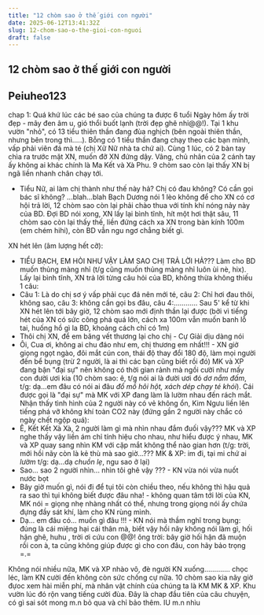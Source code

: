 ```yaml
---
title: "12 chòm sao ở thế giới con người"
date: 2025-06-12T13:41:32Z
slug: 12-chom-sao-o-the-gioi-con-nguoi
draft: false
---
```


## 12 chòm sao ở thế giới con người

## Peiuheo123

chap 1: Quá khứ 
lúc các bé sao của chúng ta được 6 tuổi 
    Ngày hôm ấy trời đẹp - mây đen âm u, gió thổi buốt lạnh (trời đẹp ghê nhỉ@@!). Tại 1 khu vườn "nhỏ", có 13 tiểu thiên thần đang đùa nghịch (bên ngoài thiên thần, nhưng bên trong thì.....). Bỗng có 1 tiểu thần đang chạy theo các bạn mình, vấp phải viên đá mà té (chị Xữ Nữ nhà ta chứ ai). Cùng 1 lúc, có 2 bàn tay chìa ra trước mặt XN, muốn đỡ XN đứng dậy. Vâng, chủ nhân của 2 cánh tay ấy không ai khác chính là Ma Kết và Xà Phu. 9 chòm sao còn lại thấy XN bị ngã liền nhanh chân chạy tới.
- Tiểu Nữ, ai làm chị thành như thế này hả? Chị có đau không? Có cần gọi bác sĩ không? ...blah...blah                                                                               Bạch Dương nói 1 lèo không để cho XN có cơ hội trả lời, 12 chòm sao còn lại phải chào thua với tính khí nóng nảy này của BD. Đợi BD nói xong, XN lấy lại bình tĩnh, hít một hơi thật sâu, 11 chòm sao còn lại thấy thế, liền đứng cách xa XN trong bàn kính 100m (em chém hihi), còn BD vẫn ngu ngơ chẳng biết gì.
 
XN hét lên (âm lượng hết cỡ):
- TIỂU BẠCH, EM HỎI NHƯ VẬY LÀM SAO CHỊ TRẢ LỜI HẢ???
Làm cho BD muốn thủng màng nhỉ (t/g cũng muốn thủng màng nhỉ luôn ùi nè, hix). Lấy lại bình tĩnh, XN trả lời từng câu hỏi của BD, không thừa không thiếu 1 câu:
- Câu 1: Là do chị sơ ý vấp phải cục đá nên mới té, câu 2: Chỉ hơi đau thôi, không sao, câu 3: không cần gọi bs đâu, câu 4:............
Sau 5' kể từ khi XN hét lên tới bây giờ, 12 chòm sao mới định thần lại được (bởi vì tiếng hét của XN có sức công phá quá lớn, cách xa 100m vẫn muốn banh lỗ tai, huống hồ gì la BD, khoảng cách chỉ có 1m)
- Thôi chị XN, để em băng vết thương lại cho chị - Cự Giải dịu dàng nói
- Ôi, Cua ơi, không ai chu đáo như em, chị thương em nhất!!! - XN giở giọng ngọt ngào, đôi mắt cún con, thái độ thay đổi 180 độ, làm mọi người đến bể bụng (trừ 
2 người, là ai thì các bạn cũng biết rồi đó)
MK và XP đang bận "đại sự" nên không có thời gian rảnh mà ngồi cười như mấy con đười ươi kia (10 chòm sao: ê, t/g nói ai là đười ươi đó *dơ nắm đấm*, t/g: dạ...em đâu có nói ai đâu *đổ mồ hôi hột, xách dép chạy té khói*). Cái được gọi là "đại sự" mà MK với XP đang làm là lườm nhau đến rách mắt. Nhận thấy tình hình của 2 người này có vẻ không ổn, Kim Ngưu liền lên tiếng phá vỡ không khí toàn CO2 này (đứng gần 2 người này chắc có ngày chết ngộp quá):
- Ê, Kết Kết Xà Xà, 2 người làm gì mà nhìn nhau đắm đuối vậy???
 MK và XP nghe thấy vậy liền ám chỉ tính hiệu cho nhau, như hiểu được ý nhau, MK và XP quay sang nhìn KM với cặp mắt không thể nào gian hơn (t/g: trời, mới hồi nãy còn là kẻ thù mà sao giờ...??? MK & XP: im đi, tại mi chứ ai *lườm* t/g: dạ...dạ *chuồn lẹ*, ngu sao ở lại)
- Sao... sao 2 người nhìn... nhìn tôi ghê vậy ??? - KN vừa nói vừa nuốt nước bọt
- Bây giờ muốn gì, nói đi để tụi tôi còn chiều theo, nếu không thì hậu quả ra sao thì tụi không biết được đâu nha! - không quan tâm tới lời của KN, MK nói = giọng nhẹ nhàng nhất có thể, nhưng trong giọng nói ấy chứa đựng đầy sát khí, làm cho KN rùng mình.
- Dạ... em đâu có... muốn gì đâu  !!! - KN nói mà thầm nghĩ trong bụng: đúng là cái miệng hại cái thân mà, biết vậy hồi nãy không nói làm gì, hối hận ghê, huhu , trời ơi cứu con @@! ông trời: bây giờ hối hận đã muộn rồi con à, ta cũng không giúp được gì cho con đâu, con hãy bảo trọng =.= 
 
Không nói nhiều nữa, MK và XP nhào vô, đè người KN xuống............. chọc léc, làm KN cười đến không còn sức chống cự nữa. 10 chòm sao kia nãy giờ đựoc xem hài miễn phí, mà nhân vật chính của chúng ta là KM MK & XP. Khu vườn lúc đó rộn vang tiếng cười đùa.
        Đây là chap đầu tiên của câu chuyện, có gì sai sót mong m.n bỏ qua và chỉ bảo thêm. IU m.n nhìu
